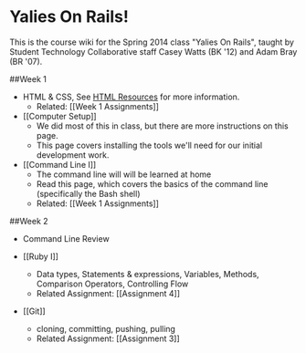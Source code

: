 # Yalies On Rails!
This is the course wiki for the Spring 2014 class "Yalies On Rails", taught by Student Technology Collaborative staff Casey Watts (BK '12) and Adam Bray (BR '07).

##Week 1
- HTML & CSS, See [HTML Resources](Resources#html--css) for more information.
  - Related: [[Week 1 Assignments]]
- [[Computer Setup]]
  - We did most of this in class, but there are more instructions on this page.
  - This page covers installing the tools we'll need for our initial development work.
- [[Command Line I]]
  - The command line will will be learned at home
  - Read this page, which covers the basics of the command line (specifically the Bash shell)
  - Related: [[Week 1 Assignments]]

##Week 2
- Command Line Review

- [[Ruby I]]
  - Data types, Statements & expressions, Variables, Methods, Comparison Operators, Controlling Flow
  - Related Assignment: [[Assignment 4]]

- [[Git]]
  - cloning, committing, pushing, pulling
  - Related Assignment: [[Assignment 3]]